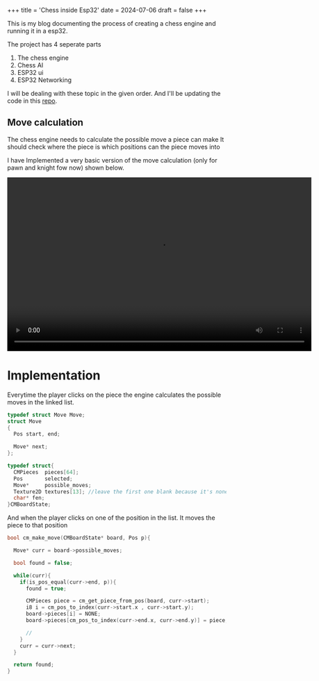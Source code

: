 +++
title = 'Chess inside Esp32'
date = 2024-07-06
draft = false
+++

This is my blog documenting the process of creating a chess engine and running it in a esp32.


The project has 4 seperate parts

1. The chess engine
2. Chess AI
3. ESP32 ui
4. ESP32 Networking

I will be dealing with these topic in the given order. And I'll be updating the code in this [repo](https://github.com/SamratGhale/chessmate).

## Move calculation
The chess engine needs to calculate the possible move a piece can make
It should check where the piece is which positions can the piece moves into

I have Implemented a very basic version of the move calculation (only for pawn and knight fow now) shown below.


<!--more-->
<div id='viz1504830938123'>
<video width="700" height="400" controls>
  <source src="/chess_first_demo.mp4" type="video/mp4">
</video>
</div>

# Implementation

Everytime the player clicks on the piece the engine calculates the possible moves in the linked list.

```c
typedef struct Move Move;
struct Move
{
  Pos start, end;

  Move* next;
};

typedef struct{
  CMPieces  pieces[64];
  Pos       selected;
  Move*     possible_moves;
  Texture2D textures[13]; //leave the first one blank because it's none
  char* fen;
}CMBoardState;

```

And when the player clicks on one of the position in the list. It moves the piece to that position

```c
bool cm_make_move(CMBoardState* board, Pos p){

  Move* curr = board->possible_moves;

  bool found = false;

  while(curr){
    if(is_pos_equal(curr->end, p)){
      found = true;

      CMPieces piece = cm_get_piece_from_pos(board, curr->start);
      i8 i = cm_pos_to_index(curr->start.x , curr->start.y);
      board->pieces[i] = NONE;
      board->pieces[cm_pos_to_index(curr->end.x, curr->end.y)] = piece;

      //
    }
    curr = curr->next;
  }

  return found;
}

```